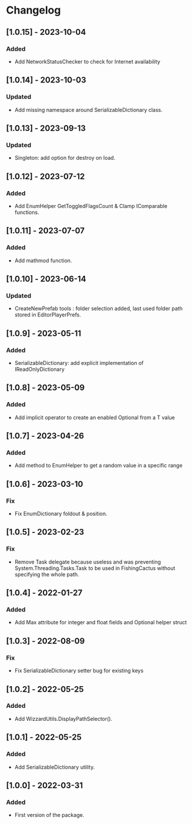 # Changelog

## [1.0.15] - 2023-10-04
### Added
- Add NetworkStatusChecker to check for Internet availability

## [1.0.14] - 2023-10-03
### Updated
- Add missing namespace around SerializableDictionary class.

## [1.0.13] - 2023-09-13
### Updated
- Singleton: add option for destroy on load.

## [1.0.12] - 2023-07-12
### Added
- Add EnumHelper GetToggledFlagsCount & Clamp IComparable functions.

## [1.0.11] - 2023-07-07
### Added
- Add mathmod function.

## [1.0.10] - 2023-06-14
### Updated
- CreateNewPrefab tools : folder selection added, last used folder path stored in EditorPlayerPrefs.

## [1.0.9] - 2023-05-11
### Added
- SerializableDictionary: add explicit implementation of IReadOnlyDictionary

## [1.0.8] - 2023-05-09
### Added
- Add implicit operator to create an enabled Optional<T> from a T value

## [1.0.7] - 2023-04-26
### Added
- Add method to EnumHelper to get a random value in a specific range

## [1.0.6] - 2023-03-10
### Fix
- Fix EnumDictionary foldout & position.

## [1.0.5] - 2023-02-23
### Fix
- Remove Task delegate because useless and was preventing System.Threading.Tasks.Task to be used in FishingCactus without specifying the whole path.

## [1.0.4] - 2022-01-27
### Added
- Add Max attribute for integer and float fields and Optional helper struct

## [1.0.3] - 2022-08-09
### Fix
- Fix SerializableDictionary setter bug for existing keys

## [1.0.2] - 2022-05-25
### Added
- Add WizzardUtils.DisplayPathSelector().

## [1.0.1] - 2022-05-25
### Added
- Add SerializableDictionary utility.

## [1.0.0] - 2022-03-31
### Added
- First version of the package.